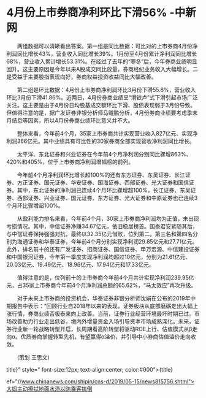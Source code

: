 # 4月份上市券商净利环比下滑56% -中新网

　　两组数据可以清晰看出答案。第一组是同比数据：可比对的上市券商4月份净利润同比增长43%，营业收入同比增长39%。1月份至4月份累计净利润同比增长68%，营业收入累计增长53.31%。在经过了去年的“寒冬”后，今年券商业绩明显回升。这主要原因是今年以来A股成交同比放量，券商经纪业务收入大幅增长。二是受益于主要股指表现向好，券商权益投资收益同比大幅改善。

　　第二组是环比数据：4月份上市券商净利润环比3月份下滑55.8%，营业收入环比3月份下滑41.86%。近两日，4月份券商业绩呈“滑铁卢”式下滑引起市场广泛关注。这主要是由于4月份日均股基成交额环比下滑、股债表现弱于3月份导致。但值得注意的是，据广发证券非银分析师马鲲鹏分析，4月份券商业绩要考虑季末月结息等因素，所以4月份券商业绩环比意义并不大。

　　整体来看，今年前4个月，35家上市券商共计实现营业收入827亿元、实现净利润366亿元。其中业绩具有可比性的30家券商全部实现营收净利润同比增长。

　　太平洋、东北证券和兴业证券在今年前4个月净利润分别同比骤增863%、420%和405%，位于上市券商净利润增幅榜的前列。

　　今年前4个月净利润环比增长超100%的还有东方证券、东吴证券、长江证券、方正证券、国元证券、华安证券、国海证券、西部证券、光大证券和国信证券。其中，东北证券的净利润已连续4个月环比骤增超100%，长江证券、东吴证券、西部证券、兴业证券、国元证券、东方证券、光大证券和中原证券也已连续3个月环比骤增超100%。

　　从盈利能力排名来看，今年前4个月，30家上市券商净利润均为正值，未出现亏损情况。其中，中信证券净赚34.67亿元，依旧稳居榜首。国泰君安紧随其后，与中信证券保持强强对抗，最终以32.35亿元惜败，位列第二。第三名和第四名分别为海通证券和华泰证券，今年前4个月分别实现净利润29.85亿元和27.71亿元。此外，排名前十的还有广发证券、招商证券、国信证券、申万宏源、中信建投证券和中国银河证券，今年第一季度实现净利润均超过10亿元，分别为21.61亿元、20.03亿元、19.49亿元、18.96亿元、17.94亿元和17.33亿元。

　　值得注意的是，位列前十的上市券商今年前4个月共计实现净利润239.95亿元，占35家上市券商今年前4个月净利润总额的65.62%，“马太效应”再次升级。

　　对于未来上市券商的投资机会，华泰证券非银分析师沈娟在公布的2019年中期报告中表示：“回顾行业自2018年以来的表现，证券板块从底部磨砺走出大幅上涨行情，券商业绩否极泰来向上改善。当前，证券行业经营环境最坏时期已过。市场改善助力行业走出低谷，境内外增量资金入场引导资本市场成熟深化。未来，证券行业新一轮战略转型开启，长周期看高阶转型将驱动ROE上行、估值模式从β走向α。优质券商掌握转型先机，有望赢得α溢价，并引导中小券商估值溢价走向收敛。

　　(策划 王思文)

title}" style=" font-size:12px; text-align:center; color:#000">{title}

ef="//www.chinanews.com/shipin/cns-d/2019/05-15/news815756.shtml">大妈主动擦拭地面水渍以防乘客摔倒
